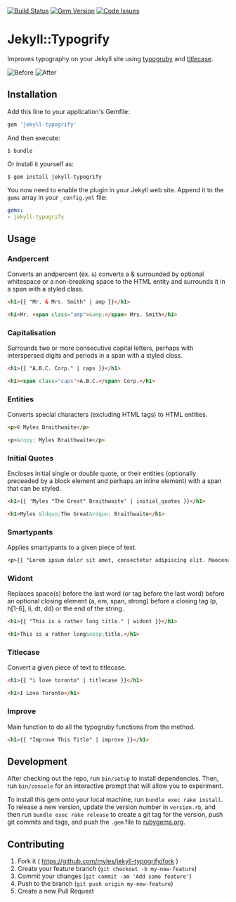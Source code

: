 [![Build Status](https://travis-ci.org/myles/jekyll-typogrify.svg?branch=master)](https://travis-ci.org/myles/jekyll-typogrify) [![Gem Version](https://badge.fury.io/rb/jekyll-typogrify.svg)](http://badge.fury.io/rb/jekyll-typogrify) [![Code Issues](https://www.quantifiedcode.com/api/v1/project/e017e34c1f35482e87e0ea12390ef7cc/badge.svg)](https://www.quantifiedcode.com/app/project/e017e34c1f35482e87e0ea12390ef7cc)

# Jekyll::Typogrify

Improves typography on your Jekyll site using [typogruby](http://avdgaag.github.io/typogruby/) and [titlecase](https://github.com/samsouder/titlecase).

![Before](https://raw.githubusercontent.com/myles/jekyll-typogrify/master/screenshots/before.png) ![After](https://raw.githubusercontent.com/myles/jekyll-typogrify/master/screenshots/after.png)

## Installation

Add this line to your application's Gemfile:

```ruby
gem 'jekyll-typogrify'
```

And then execute:

    $ bundle

Or install it yourself as:

    $ gem install jekyll-typogrify

You now need to enable the plugin in your Jekyll web site. Append it to the `gems` array in your `_config.yml` file:

```yaml
gems:
- jekyll-typogrify
```

## Usage

### Andpercent

Converts an andpercent (ex. `&`) converts a & surrounded by optional whitespace or a non-breaking space to the HTML entity and surrounds it in a span with a styled class.

```html
<h1>{{ "Mr. & Mrs. Smith" | amp }}</h1>

<h1>Mr. <span class="amp">&amp;</span> Mrs. Smith</h1>
```

### Capitalisation

Surrounds two or more consecutive capital letters, perhaps with interspersed digits and periods in a span with a styled class.

```html
<h1>{{ "A.B.C. Corp." | caps }}</h1>

<h1><span class="caps">A.B.C.</span> Corp.</h1>
```

### Entities

Converts special characters (excluding HTML tags) to HTML entities.

```html
<p>© Myles Braithwaite</p>

<p>&copy; Myles Braithwaite</p>
```

### Initial Quotes

Encloses initial single or double quote, or their entities (optionally preceeded by a block element and perhaps an inline element) with a span that can be styled.

```html
<h1>{{ 'Myles "The Great" Braithwaite' | initial_quotes }}</h1>

<h1>Myles &ldquo;The Great&rdquo; Braithwaite</h1>
```

### Smartypants

Applies smartypants to a given piece of text.

```html
<p>{{ "Lorem ipsum dolor sit amet, consectetur adipiscing elit. Maecenas massa dui, hendrerit et neque ut, pretium vulputate felis. Aliquam vestibulum semper magna et eleifend. Proin erat elit, sagittis eu faucibus ornare, elementum eget lectus. Cum sociis natoque penatibus et magnis dis parturient montes, nascetur ridiculus mus." | smartypants }}</p>
```

### Widont

Replaces space(s) before the last word (or tag before the last word) before an optional closing element (a, em, span, strong) before a closing tag (p, h[1-6], li, dt, dd) or the end of the string.

```html
<h1>{{ "This is a rather long title." | widont }}</h1>

<h1>This is a rather long&nbsp;title.</h1>
```

### Titlecase

Convert a given piece of text to titlecase.

```html
<h1>{{ "i love toronto" | titlecase }}</h1>

<h1>I Love Toronto</h1>
```

### Improve

Main function to do all the typogruby functions from the method.

```html
<h1>{{ "Improve This Title" | improve }}</h1>
```

## Development

After checking out the repo, run `bin/setup` to install dependencies. Then, run `bin/console` for an interactive prompt that will allow you to experiment.

To install this gem onto your local machine, run `bundle exec rake install`. To release a new version, update the version number in `version.rb`, and then run `bundle exec rake release` to create a git tag for the version, push git commits and tags, and push the `.gem` file to [rubygems.org](https://rubygems.org).

## Contributing

1. Fork it ( https://github.com/myles/jekyll-typogrify/fork )
2. Create your feature branch (`git checkout -b my-new-feature`)
3. Commit your changes (`git commit -am 'Add some feature'`)
4. Push to the branch (`git push origin my-new-feature`)
5. Create a new Pull Request
